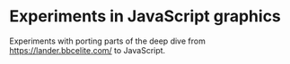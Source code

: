 # Experiments in JavaScript graphics

Experiments with porting parts of the deep dive from https://lander.bbcelite.com/ to JavaScript.
